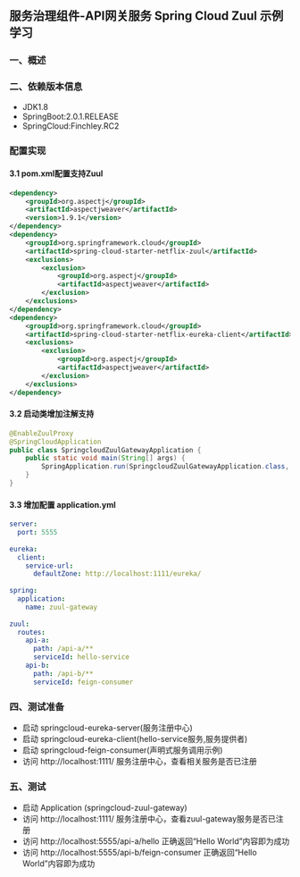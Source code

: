 ## 服务治理组件-API网关服务  Spring Cloud Zuul 示例学习

### 一、概述

### 二、依赖版本信息
* JDK1.8
* SpringBoot:2.0.1.RELEASE
* SpringCloud:Finchley.RC2

### 配置实现
#### 3.1 pom.xml配置支持Zuul
```xml
<dependency>
    <groupId>org.aspectj</groupId>
    <artifactId>aspectjweaver</artifactId>
    <version>1.9.1</version>
</dependency>
<dependency>
    <groupId>org.springframework.cloud</groupId>
    <artifactId>spring-cloud-starter-netflix-zuul</artifactId>
    <exclusions>
    	<exclusion>
    		<groupId>org.aspectj</groupId>
    		<artifactId>aspectjweaver</artifactId>
    	</exclusion>
    </exclusions>
</dependency>
<dependency>
	<groupId>org.springframework.cloud</groupId>
	<artifactId>spring-cloud-starter-netflix-eureka-client</artifactId>
	<exclusions>
		<exclusion>
			<groupId>org.aspectj</groupId>
			<artifactId>aspectjweaver</artifactId>
		</exclusion>
	</exclusions>
</dependency>
```

#### 3.2 启动类增加注解支持
```java
@EnableZuulProxy
@SpringCloudApplication
public class SpringcloudZuulGatewayApplication {
	public static void main(String[] args) {
		SpringApplication.run(SpringcloudZuulGatewayApplication.class, args);
	}
}
```
#### 3.3 增加配置 application.yml
```yaml
server:
  port: 5555
  
eureka:
  client:
    service-url:
      defaultZone: http://localhost:1111/eureka/
      
spring:
  application:
    name: zuul-gateway
    
zuul:
  routes:
    api-a:
      path: /api-a/**
      serviceId: hello-service
    api-b:
      path: /api-b/**
      serviceId: feign-consumer
```

###  四、测试准备
* 启动 springcloud-eureka-server(服务注册中心)
* 启动 springcloud-eureka-client(hello-service服务,服务提供者)
* 启动 springcloud-feign-consumer(声明式服务调用示例)
* 访问 http://localhost:1111/ 服务注册中心，查看相关服务是否已注册

### 五、测试
* 启动 Application (springcloud-zuul-gateway)
* 访问 http://localhost:1111/ 服务注册中心，查看zuul-gateway服务是否已注册
* 访问 http://localhost:5555/api-a/hello  正确返回“Hello World”内容即为成功
* 访问 http://localhost:5555/api-b/feign-consumer  正确返回“Hello World”内容即为成功